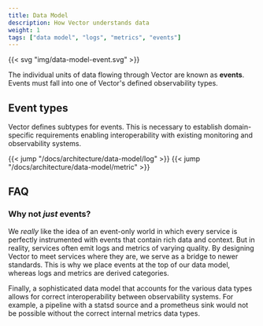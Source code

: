 ```yaml
---
title: Data Model
description: How Vector understands data
weight: 1
tags: ["data model", "logs", "metrics", "events"]
---
```


{{< svg "img/data-model-event.svg" >}}

The individual units of data flowing through Vector are known as **events**. Events must fall into one of Vector's defined observability types.

## Event types

Vector defines subtypes for events. This is necessary to establish domain-specific requirements enabling interoperability with existing monitoring and observability systems.

{{< jump "/docs/architecture/data-model/log" >}}
{{< jump "/docs/architecture/data-model/metric" >}}

## FAQ

### Why not *just* events?

We *really* like the idea of an event-only world in which every service is perfectly instrumented with events that contain rich data and context. But in reality, services often emit logs and metrics of varying quality. By designing Vector to meet services where they are, we serve as a bridge to newer standards. This is why we place events at the top of our data model, whereas logs and metrics are derived categories.

Finally, a sophisticated data model that accounts for the various data types allows for correct interoperability between observability systems. For example, a pipeline with a statsd source and a prometheus sink would not be possible without the correct internal metrics data types.
